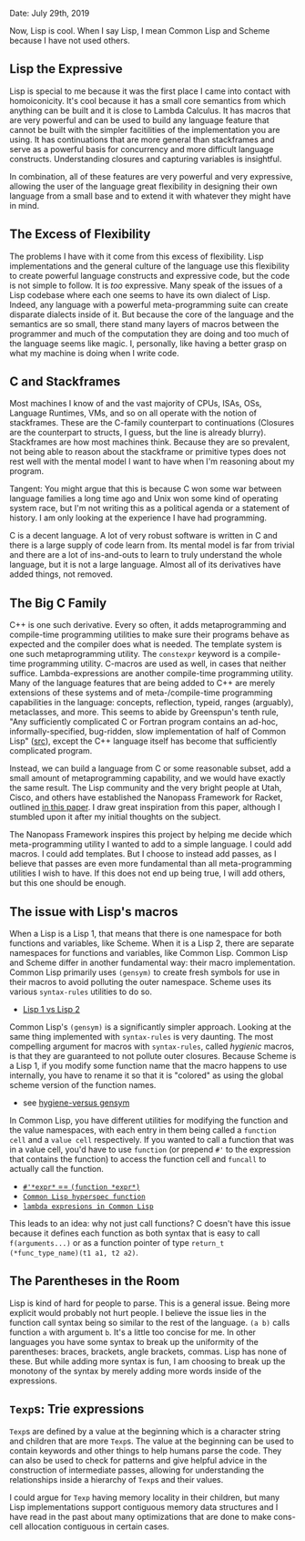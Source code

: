 Date: July 29th, 2019

Now, Lisp is cool. When I say Lisp, I mean Common Lisp and Scheme because I have
not used others. 

## Lisp the Expressive
Lisp is special to me because it was the first place I came into contact with
homoiconicity. It's cool because it has a small core semantics from which
anything can be built and it is close to Lambda Calculus. It has macros that are
very powerful and can be used to build any language feature that cannot be built
with the simpler facitilities of the implementation you are using. It has
continuations that are more general than stackframes and serve as a powerful
basis for concurrency and more difficult language constructs. Understanding
closures and capturing variables is insightful.

In combination, all of these features are very powerful and very expressive,
allowing the user of the language great flexibility in designing their own
language from a small base and to extend it with whatever they might have in
mind.

## The Excess of Flexibility
The problems I have with it come from this excess of flexibility. Lisp
implementations and the general culture of the language use this flexibility to
create powerful language constructs and expressive code, but the code is not
simple to follow. It is *too* expressive. Many speak of the issues of a Lisp
codebase where each one seems to have its own dialect of Lisp. Indeed, any
language with a powerful meta-programming suite can create disparate dialects
inside of it. But because the core of the language and the semantics are so
small, there stand many layers of macros between the programmer and much of the
computation they are doing and too much of the language seems like magic. I,
personally, like having a better grasp on what my machine is doing when I write
code. 

## C and Stackframes
Most machines I know of and the vast majority of CPUs, ISAs, OSs, Language
Runtimes, VMs, and so on all operate with the notion of stackframes. These are
the C-family counterpart to continuations (Closures are the counterpart to
structs, I guess, but the line is already blurry). Stackframes are how most
machines think. Because they are so prevalent, not being able to reason about
the stackframe or primitive types does not rest well with the mental model I
want to have when I'm reasoning about my program.

Tangent: 
You might argue that this is because C won some war between language families a
long time ago and Unix won some kind of operating system race, but I'm not
writing this as a political agenda or a statement of history. I am only looking
at the experience I have had programming.

C is a decent language. A lot of very robust software is written in C and there
is a large supply of code learn from. Its mental model is far from trivial and
there are a lot of ins-and-outs to learn to truly understand the whole language,
but it is not a large language. Almost all of its derivatives have added things,
not removed.

## The Big C Family
C++ is one such derivative. Every so often, it adds metaprogramming and
compile-time programming utilities to make sure their programs behave as
expected and the compiler does what is needed. The template system is one such
metaprogramming utility. The `constexpr` keyword is a compile-time programming
utility. C-macros are used as well, in cases that neither suffice.
Lambda-expressions are another compile-time programming utility. Many of the
language features that are being added to C++ are merely extensions of these
systems and of meta-/compile-time programming capabilities in the language:
concepts, reflection, typeid, ranges (arguably), metaclasses, and more. This
seems to abide by Greenspun's tenth rule, "Any sufficiently complicated C or
Fortran program contains an ad-hoc, informally-specified, bug-ridden, slow
implementation of half of Common Lisp"
([src](https://en.wikipedia.org/wiki/Greenspun%27s_tenth_rule)), except the C++
language itself has become that sufficiently complicated program.

Instead, we can build a language from C or some reasonable subset, add a small
amount of metaprogramming capability, and we would have exactly the same result.
The Lisp community and the very bright people at Utah, Cisco, and others have
established the Nanopass Framework for Racket, outlined [in this
paper](https://www.cs.indiana.edu/~dyb/pubs/commercial-nanopass.pdf). I draw
great inspiration from this paper, although I stumbled upon it after my initial
thoughts on the subject.

The Nanopass Framework inspires this project by helping me decide which
meta-programming utility I wanted to add to a simple language. I could add
macros. I could add templates. But I choose to instead add passes, as I believe
that passes are even more fundamental than all meta-programming utilities I wish
to have. If this does not end up being true, I will add others, but this one
should be enough.

## The issue with Lisp's macros
When a Lisp is a Lisp 1, that means that there is one namespace for both
functions and variables, like Scheme. When it is a Lisp 2, there are separate
namespaces for functions and variables, like Common Lisp. Common Lisp and Scheme
differ in another fundamental way: their macro implementation. Common Lisp
primarily uses `(gensym)` to create fresh symbols for use in their macros to
avoid polluting the outer namespace. Scheme uses its various `syntax-rules`
utilities to do so.
- [Lisp 1 vs Lisp 2](https://stackoverflow.com/questions/4578574/what-is-the-difference-between-lisp-1-and-lisp-2)

Common Lisp's `(gensym)` is a significantly simpler approach. Looking at the
same thing implemented with `syntax-rules` is very daunting. The most compelling
argument for macros with `syntax-rules`, called *hygienic* macros, is that they
are guaranteed to not pollute outer closures. Because Scheme is a Lisp 1, if you
modify some function name that the macro happens to use internally, you have to
rename it so that it is "colored" as using the global scheme version of the
function names. 
- see [hygiene-versus gensym](http://community.schemewiki.org/?hygiene-versus-gensym)

In Common Lisp, you have different utilities for modifying
the function and the value namespaces, with each entry in them being called a
`function cell` and a `value cell` respectively. If you wanted to call a function
that was in a value cell, you'd have to use `function` (or prepend `#'` to the
expression that contains the function) to access the function cell and `funcall`
to actually call the function.
- [`#'*expr*` == `(function *expr*)`](https://stackoverflow.com/questions/14021965/the-in-common-lisp)
- [`Common Lisp hyperspec function`](http://clhs.lisp.se/Body/s_fn.htm)
- [`lambda expresions in Common Lisp`](https://stackoverflow.com/questions/13213611/writing-lambda-expressions-in-common-lisp)

This leads to an idea: why not just call functions? C doesn't have this issue
because it defines each function as both syntax that is easy to call
`f(arguments...)` or as a function pointer of type `return_t
(*func_type_name)(t1 a1, t2 a2)`.

## The Parentheses in the Room
Lisp is kind of hard for people to parse. This is a general issue. Being more
explicit would probably not hurt people. I believe the issue lies in the
function call syntax being so similar to the rest of the language. `(a b)` calls
function `a` with argument `b`. It's a little too concise for me. In other
languages you have some syntax to break up the uniformity of the parentheses:
braces, brackets, angle brackets, commas. Lisp has none of these. But while
adding more syntax is fun, I am choosing to break up the monotony of the syntax
by merely adding more words inside of the expressions.

## `Texp`s: Trie expressions
`Texp`s are defined by a value at the beginning which is a character string and
children that are more `Texp`s. The value at the beginning can be used to
contain keywords and other things to help humans parse the code. They can also
be used to check for patterns and give helpful advice in the construction of
intermediate passes, allowing for understanding the relationships inside a
hierarchy of `Texp`s and their values.

I could argue for `Texp` having memory locality in their children, but many Lisp
implementations support contiguous memory data structures and I have read in the
past about many optimizations that are done to make cons-cell allocation
contiguous in certain cases.
